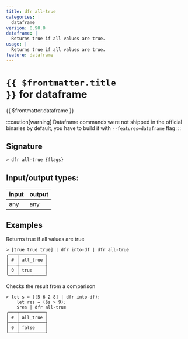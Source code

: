```yaml
---
title: dfr all-true
categories: |
  dataframe
version: 0.90.0
dataframe: |
  Returns true if all values are true.
usage: |
  Returns true if all values are true.
feature: dataframe
---
```


<!-- This file is automatically generated. Please edit the command in https://github.com/nushell/nushell instead. -->

# <code>{{ $frontmatter.title }}</code> for dataframe

<div class='command-title'>{{ $frontmatter.dataframe }}</div>

:::caution[warning]
Dataframe commands were not shipped in the official binaries by default, you have to build it with `--features=dataframe` flag
:::

## Signature

`> dfr all-true {flags} `

## Input/output types:

| input | output |
| ----- | ------ |
| any   | any    |

## Examples

Returns true if all values are true

```nu
> [true true true] | dfr into-df | dfr all-true
╭───┬──────────╮
│ # │ all_true │
├───┼──────────┤
│ 0 │ true     │
╰───┴──────────╯

```

Checks the result from a comparison

```nu
> let s = ([5 6 2 8] | dfr into-df);
    let res = ($s > 9);
    $res | dfr all-true
╭───┬──────────╮
│ # │ all_true │
├───┼──────────┤
│ 0 │ false    │
╰───┴──────────╯

```
